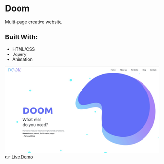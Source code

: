 # Doom
Multi-page creative website.

## Built With: 
- HTML/CSS
- Jquery
- Animation

![](https://raw.githubusercontent.com/YuliyaNY/Doom/master/img/doom-readme.jpg)
:point_right: [Live Demo](https://yuliyany.github.io/Doom/)
